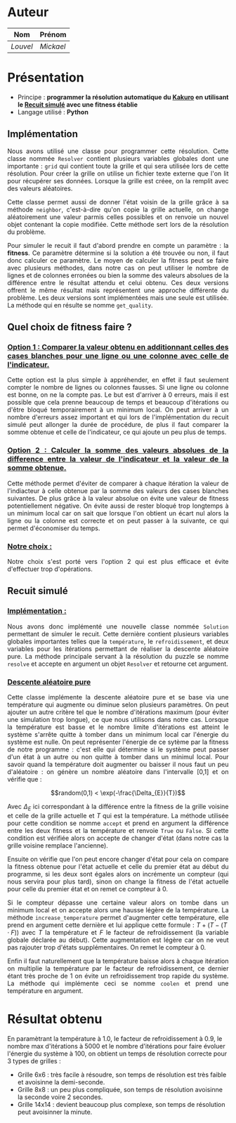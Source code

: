 <div style="text-align: justify">

# Auteur

|Nom|Prénom|
|--|--|
*Louvel* | *Mickael*|

# Présentation
- Principe : **programmer la résolution automatique du [Kakuro](https://fr.wikipedia.org/wiki/Kakuro) en utilisant le [Recuit simulé](https://fr.wikipedia.org/wiki/Recuit_simul%C3%A9) avec une fitness établie**
- Langage utilisé : **Python**

## Implémentation
Nous avons utilisé une classe pour programmer cette résolution. Cette classe nommée `Resolver` contient plusieurs variables globales dont une importante : `grid` qui contient toute la grille et qui sera utilisée lors de cette résolution. Pour créer la grille on utilise un fichier texte externe que l'on lit pour récupérer ses données. Lorsque la grille est créee, on la remplit avec des valeurs aléatoires.

Cette classe permet aussi de donner l'état voisin de la grille grâce à sa méthode `neighbor`, c'est-à-dire qu'on copie la  grille actuelle, on change aléatoirement une valeur parmis celles possibles et on renvoie un nouvel objet contenant la copie modifiée. Cette méthode sert lors de la résolution du problème.

Pour simuler le recuit il faut d'abord prendre en compte un paramètre : la **fitness**. Ce paramètre détermine si la solution a été trouvée ou non, il faut donc calculer ce paramètre.
Le moyen de calculer la fitness peut se faire avec plusieurs méthodes, dans notre cas on peut utiliser le nombre de lignes et de colonnes erronées ou bien la somme des valeurs absolues de la différence entre le résultat attendu et celui obtenu. Ces deux versions offrent le même résultat mais représentent une approche différente du problème. Les deux versions sont implémentées mais une seule est utilisée. La méthode qui en résulte se nomme `get_quality`. 

## Quel choix de fitness faire ?

### <u>Option 1 : **Comparer la valeur obtenu en additionnant celles des cases blanches pour une ligne ou une colonne avec celle de l'indicateur**.</u>

Cette option est la plus simple à appréhender, en effet il faut seulement compter le nombre de lignes ou colonnes fausses. Si une ligne ou colonne est bonne, on ne la compte pas. Le but est d'arriver à 0 erreurs, mais il est possible que cela prenne beaucoup de temps et beaucoup d'itérations ou d'être bloqué temporairement à un minimum local. On peut arriver à un nombre d'erreurs assez important et qui lors de l'implémentation du recuit simulé peut allonger la durée de procédure, de plus il faut comparer la somme obtenue et celle de l'indicateur, ce qui ajoute un peu plus de temps.

### <u>Option 2 : **Calculer la somme des valeurs absolues de la difference entre la valeur de l'indicateur et la valeur de la somme obtenue**.</u>

Cette méthode permet d'éviter de comparer à chaque itération la valeur de l'indiacteur à celle obtenue par la somme des valeurs des cases blanches suivantes. De plus grâce à la valeur absolue on évite une valeur de fitness potentiellement négative. On évite aussi de rester bloqué trop longtemps à un minimum local car on sait que lorsque l'on obtient un écart nul alors la ligne ou la colonne est correcte et on peut passer à la suivante, ce qui permet d'économiser du temps.


### <u>Notre choix :</u>

Notre choix s'est porté vers l'option 2 qui est plus efficace et évite d'effectuer trop d'opérations.

## Recuit simulé

### <u>Implémentation :</u>
Nous avons donc implémenté une nouvelle classe nommée `Solution` permettant de simuler le recuit. Cette dernière contient plusieurs variables globales importantes telles que la `température`, le `refroidissement`, et deux variables pour les itérations permettant de réaliser la descente aléatoire pure. La méthode principale servant à la résolution du puzzle se nomme `resolve` et accepte en argument un objet `Resolver` et retourne cet argument.

### <u>Descente aléatoire pure</u>

Cette classe implémente la descente aléatoire pure et se base via une température qui augmente ou diminue selon plusieurs paramètres. On peut ajouter un autre critère tel que le nombre d'itérations maximum (pour éviter une simulation trop longue), ce que nous utilisons dans notre cas. Lorsque la température est basse et le nombre limite d'itérations est atteint le système s'arrête quitte à tomber dans un minimum local car l'énergie du système est nulle. On peut représenter l'énergie de ce sytème par la fitness de notre programme : c'est elle qui détermine si le système peut passer d'un état à un autre ou non quitte à tomber dans un minimul local. Pour savoir quand la température doit augmenter ou baisser il nous faut un peu d'aléatoire : on génère un nombre aléatoire dans l'intervalle [0,1] et on vérifie que :
```math
random(0,1) < \exp(-\frac{\Delta_{E}}{T})
```
Avec $`\Delta_{E}`$ ici correspondant à la différence entre la fitness de la grille voisine et celle de la grille actuelle et $`T`$ qui est la température. La méthode utilisée pour cette condition se nomme `accept` et prend en argument la différence entre les deux fitness et la température et renvoie `True` ou `False`. Si cette condition est vérifiée alors on accepte de changer d'état (dans notre cas la grille voisine remplace l'ancienne).

Ensuite on vérifie que l'on peut encore changer d'état pour cela on compare la fitness obtenue pour l'état actuelle et celle du premier état au début du programme, si les deux sont égales alors on incrémente un compteur (qui nous servira pour plus tard), sinon on change la fitness de l'état actuelle pour celle du premier état et on remet ce compteur à 0.

Si le compteur dépasse une certaine valeur alors on tombe dans un minimum local et on accepte alors une hausse légère de la température. La méthode `increase_temperature` permet d'augmenter cette température, elle prend en argument cette dernière et lui applique cette formule : $`T + (T - (T \cdot F))`$ avec $`T`$ la température et $`F`$ le facteur de refroidissement (la variable globale déclarée au début). Cette augmentation est légère car on ne veut pas rajouter trop d'états supplémentaires. On remet le compteur à 0.

Enfin il faut naturellement que la température baisse alors à chaque itération on multiplie la température par le facteur de refroidissement, ce dernier étant très proche de 1 on évite un refroidissement trop rapide du système. La méthode qui implémente ceci se nomme `coolen` et prend une température en argument.
</div>

# Résultat obtenu

En paramètrant la température à 1.0, le facteur de refroidissement à 0.9, le nombre max d'itérations à 5000 et le nombre d'itérations pour faire évoluer l'énergie du système à 100, on obtient un temps de résolution correcte pour 3 types de grilles :

- Grille 6x6 : très facile à résoudre, son temps de résolution est très faible et avoisinne la demi-seconde.
- Grille 8x8 : un peu plus compliquée, son temps de résolution avoisinne la seconde voire 2 secondes.
- Grille 14x14 : devient beaucoup plus complexe, son temps de résolution peut avoisinner la minute.
